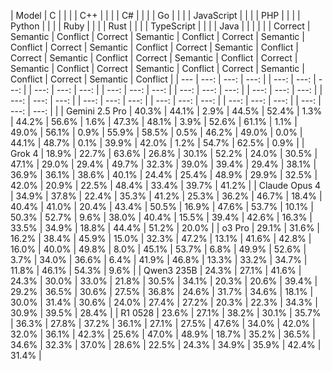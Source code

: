 | Model | C | | | | C++ | | | | C# | | | | Go | | | | JavaScript | | | | PHP | | | | Python | | | | Ruby | | | | Rust | | | | TypeScript | | | | Java | | | |
| | Correct | Semantic | Conflict | Correct | Semantic | Conflict | Correct | Semantic | Conflict | Correct | Semantic | Conflict | Correct | Semantic | Conflict | Correct | Semantic | Conflict | Correct | Semantic | Conflict | Correct | Semantic | Conflict | Correct | Semantic | Conflict | Correct | Semantic | Conflict | Correct | Semantic | Conflict |
| --- | ---: | ---: | ---: | | ---: | ---: | ---: | | ---: | ---: | ---: | | ---: | ---: | ---: | | ---: | ---: | ---: | | ---: | ---: | ---: | | ---: | ---: | ---: | | ---: | ---: | ---: | | ---: | ---: | ---: | | ---: | ---: | ---: | | ---: | ---: | ---: | |
| Gemini 2.5 Pro | 40.3% | 44.1% | 2.9% | 44.5% | 52.4% | 1.3% | 44.2% | 56.6% | 1.6% | 47.3% | 48.1% | 3.9% | 52.6% | 61.1% | 1.1% | 49.0% | 56.1% | 0.9% | 55.9% | 58.5% | 0.5% | 46.2% | 49.0% | 0.0% | 44.1% | 48.7% | 0.1% | 39.9% | 42.0% | 1.2% | 54.7% | 62.5% | 0.9% |
| Grok 4 | 18.9% | 22.7% | 63.6% | 26.8% | 30.1% | 52.2% | 24.0% | 30.5% | 47.1% | 29.0% | 29.4% | 49.7% | 32.3% | 39.0% | 39.4% | 29.4% | 38.1% | 36.9% | 36.1% | 38.6% | 40.1% | 24.4% | 25.4% | 48.9% | 29.9% | 32.5% | 42.0% | 20.9% | 22.5% | 48.4% | 33.4% | 39.7% | 41.2% |
| Claude Opus 4 | 34.9% | 37.8% | 22.4% | 35.3% | 41.2% | 25.3% | 36.2% | 46.7% | 18.4% | 40.4% | 41.0% | 20.4% | 43.4% | 50.5% | 16.9% | 47.6% | 53.7% | 10.1% | 50.3% | 52.7% | 9.6% | 38.0% | 40.4% | 15.5% | 39.4% | 42.6% | 16.3% | 33.5% | 34.9% | 18.8% | 44.4% | 51.2% | 20.0% |
| o3 Pro | 29.1% | 31.6% | 16.2% | 38.4% | 45.9% | 15.0% | 32.3% | 47.2% | 13.1% | 41.6% | 42.8% | 16.0% | 40.0% | 49.8% | 8.0% | 45.1% | 53.7% | 6.8% | 49.9% | 52.6% | 3.7% | 34.0% | 36.6% | 6.4% | 41.9% | 46.8% | 13.3% | 33.2% | 34.7% | 11.8% | 46.1% | 54.3% | 9.6% |
| Qwen3 235B | 24.3% | 27.1% | 41.6% | 24.3% | 30.0% | 33.0% | 21.8% | 30.5% | 34.1% | 20.3% | 20.6% | 39.4% | 29.2% | 36.5% | 30.6% | 27.5% | 36.8% | 24.6% | 31.7% | 34.6% | 18.1% | 30.0% | 31.4% | 30.6% | 24.0% | 27.4% | 27.2% | 20.3% | 22.3% | 34.3% | 30.9% | 39.5% | 28.4% |
| R1 0528 | 23.6% | 27.1% | 38.2% | 30.1% | 35.7% | 36.3% | 27.8% | 37.2% | 36.1% | 27.1% | 27.5% | 47.6% | 34.0% | 42.0% | 32.0% | 36.1% | 42.3% | 25.6% | 47.0% | 48.9% | 18.7% | 35.2% | 36.5% | 34.6% | 32.3% | 37.0% | 28.6% | 22.5% | 24.3% | 34.9% | 35.9% | 42.4% | 31.4% |
